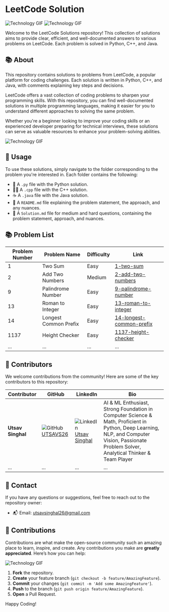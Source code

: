 # LeetCode Solution

![Technology GIF](https://media.giphy.com/media/Ll22OhMLAlVDb8UQWe/giphy.gif)
![Technology GIF](https://media.giphy.com/media/QssGEmpkyEOhBCb7e1/giphy.gif)

Welcome to the LeetCode Solutions repository! This collection of solutions aims to provide clear, efficient, and well-documented answers to various problems on LeetCode. Each problem is solved in Python, C++, and Java.

## 📚 About
This repository contains solutions to problems from LeetCode, a popular platform for coding challenges. Each solution is written in Python, C++, and Java, with comments explaining key steps and decisions.

LeetCode offers a vast collection of coding problems to sharpen your programming skills. With this repository, you can find well-documented solutions in multiple programming languages, making it easier for you to understand different approaches to solving the same problem.

Whether you're a beginner looking to improve your coding skills or an experienced developer preparing for technical interviews, these solutions can serve as valuable resources to enhance your problem-solving abilities.
        
![Technology GIF](https://media.giphy.com/media/26tn33aiTi1jkl6H6/giphy.gif) 

## 🚀 Usage

To use these solutions, simply navigate to the folder corresponding to the problem you're interested in. Each folder contains the following:

- 🐍 A `.py` file with the Python solution.
- 🐱‍💻 A `.cpp` file with the C++ solution.
- ☕ A `.java` file with the Java solution.
- 📄 A `README.md` file explaining the problem statement, the approach, and any nuances.
- 📄 A `Solution.md` file for medium and hard questions, containing the problem statement, approach, and nuances.

## 📚 Problem List

| Problem Number | Problem Name | Difficulty | Link |
|----------------|--------------|------------|------|
| 1              | Two Sum | Easy     | [1-two-sum](https://github.com/UTSAVS26/LeetCode-Solutions/tree/main/1-two-sum) |
| 2              | Add Two Numbers | Medium     | [2-add-two-numbers](https://github.com/UTSAVS26/LeetCode-Solutions/tree/main/2-add-two-numbers) |
| 9              | Palindrome Number | Easy     | [9-palindrome-number](https://github.com/UTSAVS26/LeetCode-Solutions/tree/main/9-palindrome-number) |
| 13              | Roman to Integer | Easy     | [13-roman-to-integer](https://github.com/UTSAVS26/LeetCode-Solutions/tree/main/13-roman-to-integer) |
| 14              | Longest Common Prefix | Easy     | [14-longest-common-prefix](https://github.com/UTSAVS26/LeetCode-Solutions/tree/main/14-longest-common-prefix) |
| 1137              | Height Checker | Easy       | [1137-height-checker](https://github.com/UTSAVS26/LeetCode-Solutions/tree/main/1137-height-checker) |
| ...            | ...          | ...        | ...        |


## 🤝 Contributors

We welcome contributions from the community! Here are some of the key contributors to this repository:

| Contributor | GitHub | LinkedIn | Bio |
|-------------|--------|----------|-----|
| **Utsav Singhal** | ![GitHub](https://img.icons8.com/ios-glyphs/30/000000/github.png) [UTSAVS26](https://github.com/UTSAVS26) | ![LinkedIn](https://img.icons8.com/ios-filled/30/000000/linkedin.png) [Utsav Singhal](https://www.linkedin.com/in/utsavsinghal2604/) | AI & ML Enthusiast, Strong Foundation in Computer Science & Math, Proficient in Python, Deep Learning, NLP, and Computer Vision, Passionate Problem Solver, Analytical Thinker & Team Player |
| ...            | ...          | ...        | ...        |

## 📧 Contact

If you have any questions or suggestions, feel free to reach out to the repository owner:

- 📬 Email: [utsavsinghal26@gmail.com](mailto:utsavsinghal26@gmail.com)

## 🌟 Contributions

Contributions are what make the open-source community such an amazing place to learn, inspire, and create. Any contributions you make are **greatly appreciated**. Here’s how you can help:

![Technology GIF](https://media.giphy.com/media/fwbZnTftCXVocKzfxR/giphy.gif)

1. **Fork** the repository.
2. **Create** your feature branch (`git checkout -b feature/AmazingFeature`).
3. **Commit** your changes (`git commit -m 'Add some AmazingFeature'`).
4. **Push** to the branch (`git push origin feature/AmazingFeature`).
5. **Open** a Pull Request.

<!--
## 📜 License

Distributed under the MIT License. See `LICENSE` for more information.

## 🌐 Connect with Us

Stay up-to-date with the latest solutions and discussions:

- 🌐 [Website](https://leetcode-solutions.com)
- 💬 [Discord](https://discord.com/invite/leetcode-solutions)
- 📺 [YouTube](https://www.youtube.com/channel/LeetCodeSolutions)
- 📷 [Instagram](https://www.instagram.com/leetcode_solutions)
-->

Happy Coding!
